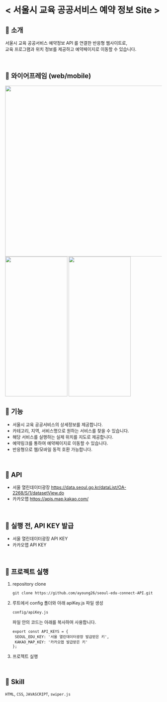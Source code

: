 # < 서울시 교육 공공서비스 예약 정보 Site >

## 📢 소개 
서울시 교육 공공서비스 예약정보 API 를 연결한 반응형 웹사이트로, </br>
교육 프로그램과 위치 정보를 제공하고 예약페이지로 이동할 수 있습니다.

</br>

## 📍 와이어프레임 (web/mobile)
<img src="https://github.com/user-attachments/assets/601122f0-0af6-432c-8c10-955ebcf28d1e" width="700" height="550"/>

<img src="https://github.com/user-attachments/assets/8912530a-d667-47e0-90a6-6fb00234be77" width="200" height="450"/>
<img src="https://github.com/user-attachments/assets/5d4869d3-679d-4b03-80bc-f3145118cfd2" width="200" height="450"/>
</br>

## 📍 기능
- 서울시 교육 공공서비스의 상세정보를 제공합니다.
- 카테고리, 지역, 서비스명으로 원하는 서비스를 찾을 수 있습니다.
- 해당 서비스를 실행하는 실제 위치를 지도로 제공합니다.
- 예약링크를 통하여 예약페이지로 이동할 수 있습니다.
- 반응형으로 웹/모바일 동적 호환 가능합니다.
</br>

## 📍 API
- 서울 열린데이터광장 https://data.seoul.go.kr/dataList/OA-2268/S/1/datasetView.do
- 카카오맵 https://apis.map.kakao.com/
</br>

## 📍 실행 전, API KEY 발급
- 서울 열린데이터광장 API KEY
- 카카오맵 API KEY
</br>

## 📍 프로젝트 실행
1. repository clone
   ```
   git clone https://github.com/ayoung26/seoul-edu-connect-API.git
   ```

2. 루트에서 config 폴더와 아래 apiKey.js 파일 생성
   ```
   config/apiKey.js
   ```
   파일 안의 코드는 아래를 복사하여 사용합니다.
   ```
   export const API_KEYS = {
    SEOUL_EDU_KEY: '서울 열린데이터광장 발급받은 키',
    KAKAO_MAP_KEY: '카카오맵 발급받은 키'
   };
   ```

3. 프로젝트 실행
</br>

## 📍 Skill
`HTML`, `CSS`, `JAVASCRIPT`, `swiper.js`
